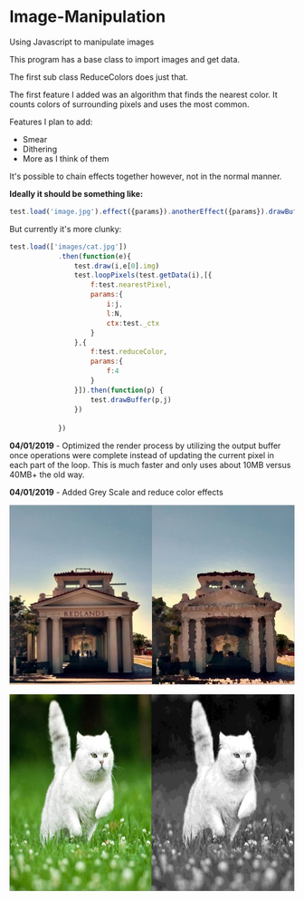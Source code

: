 # Image-Manipulation
Using Javascript to manipulate images

This program has a base class to import images and get data.

The first sub class ReduceColors does just that.

The first feature I added was an algorithm that finds the nearest color.
It counts colors of surrounding pixels and uses the most common.

Features I plan to add:
* Smear
* Dithering
* More as I think of them

It's possible to chain effects together however, not in the normal manner.

**Ideally it should be something like:** 

```javascript 
test.load('image.jpg').effect({params}).anotherEffect({params}).drawBuffer() 
```

But currently it's more clunky:

```javascript
test.load(['images/cat.jpg'])
			.then(function(e){
				test.draw(i,e[0].img)
				test.loopPixels(test.getData(i),[{
					f:test.nearestPixel,
					params:{
						i:j,
						l:N,
						ctx:test._ctx
					}
				},{
					f:test.reduceColor,
					params:{
						f:4
					}
				}]).then(function(p) {
					test.drawBuffer(p,j)
				})
				
			})
```

**04/01/2019** - Optimized the render process by utilizing the output buffer once operations were complete instead of updating the current pixel in each part of the loop. This is much faster and only uses about 10MB versus 40MB+ the old way.

**04/01/2019** - Added Grey Scale and reduce color effects

![alt text](https://raw.githubusercontent.com/061375/Image-Manipulation/master/images/impressionism-redlands-trainstation.jpg "Nearest Pixel")

![alt text](https://raw.githubusercontent.com/061375/Image-Manipulation/master/images/cat-grayscale.jpg "Grey Scale")



